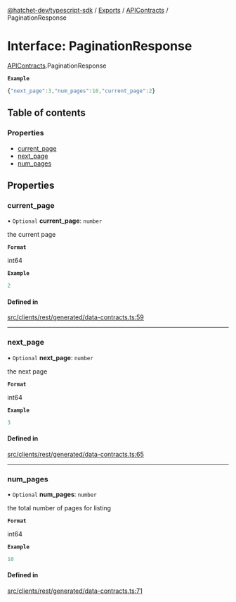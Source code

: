 [@hatchet-dev/typescript-sdk](../README.md) / [Exports](../modules.md) / [APIContracts](../modules/APIContracts.md) / PaginationResponse

# Interface: PaginationResponse

[APIContracts](../modules/APIContracts.md).PaginationResponse

**`Example`**

```ts
{"next_page":3,"num_pages":10,"current_page":2}
```

## Table of contents

### Properties

- [current\_page](APIContracts.PaginationResponse.md#current_page)
- [next\_page](APIContracts.PaginationResponse.md#next_page)
- [num\_pages](APIContracts.PaginationResponse.md#num_pages)

## Properties

### current\_page

• `Optional` **current\_page**: `number`

the current page

**`Format`**

int64

**`Example`**

```ts
2
```

#### Defined in

[src/clients/rest/generated/data-contracts.ts:59](https://github.com/hatchet-dev/hatchet/blob/af21f67/typescript-sdk/src/clients/rest/generated/data-contracts.ts#L59)

___

### next\_page

• `Optional` **next\_page**: `number`

the next page

**`Format`**

int64

**`Example`**

```ts
3
```

#### Defined in

[src/clients/rest/generated/data-contracts.ts:65](https://github.com/hatchet-dev/hatchet/blob/af21f67/typescript-sdk/src/clients/rest/generated/data-contracts.ts#L65)

___

### num\_pages

• `Optional` **num\_pages**: `number`

the total number of pages for listing

**`Format`**

int64

**`Example`**

```ts
10
```

#### Defined in

[src/clients/rest/generated/data-contracts.ts:71](https://github.com/hatchet-dev/hatchet/blob/af21f67/typescript-sdk/src/clients/rest/generated/data-contracts.ts#L71)
